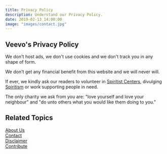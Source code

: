 ```yaml
---
title: Privacy Policy
description: Understand our Privacy Policy.
date: 2019-02-13 14:00:00
image: "images/contact.jpg"
---
```


## Veevo's Privacy Policy
We don't host ads, we don't use cookies and we don't track you in any shape of form.

We don't get any financial benefit from this website and we will never will.

If ever, we kindly ask our readers to volunteer in [Spiritist Centers](/spiritism/centers), 
divulging [Spiritism](/spiritism) or work supporting people in need.

The only charity we ask from you are: "love yourself and love your neighbour" and
"do unto others what you would like them doing to you."

## Related Topics
[About Us](/help/about-us)  
[Contact](/help/contact-us)  
[Disclaimer](/help/disclaimer)  
[Contribute](/contribute)  

